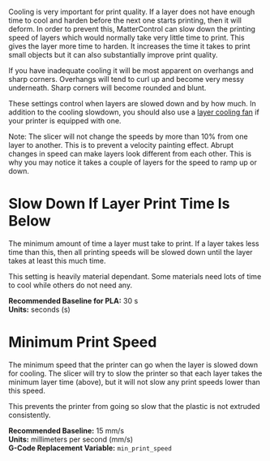 
Cooling is very important for print quality. If a layer does not have enough time to cool and harden before the next one starts printing, then it will deform. In order to prevent this, MatterControl can slow down the printing speed of layers which would normally take very little time to print. This gives the layer more time to harden. It increases the time it takes to print small objects but it can also substantially improve print quality.

If you have inadequate cooling it will be most apparent on overhangs and sharp corners. Overhangs will tend to curl up and become very messy underneath. Sharp corners will become rounded and blunt.

These settings control when layers are slowed down and by how much. In addition to the cooling slowdown, you should also use a [layer cooling fan](fan) if your printer is equipped with one.

Note: The slicer will not change the speeds by more than 10% from one layer to another. This is to prevent a velocity painting effect. Abrupt changes in speed can make layers look different from each other. This is why you may notice it takes a couple of layers for the speed to ramp up or down.

Slow Down If Layer Print Time Is Below
======================================

The minimum amount of time a layer must take to print. If a layer takes less time than this, then all printing speeds will be slowed down until the layer takes at least this much time.

This setting is heavily material dependant. Some materials need lots of time to cool while others do not need any.

**Recommended Baseline for PLA:** 30 s  
**Units:** seconds (s)

Minimum Print Speed
===================

The minimum speed that the printer can go when the layer is slowed down for cooling. The slicer will try to slow the printer so that each layer takes the minimum layer time (above), but it will not slow any print speeds lower than this speed.

This prevents the printer from going so slow that the plastic is not extruded consistently.

**Recommended Baseline:** 15 mm/s  
**Units:** millimeters per second (mm/s)  
**G-Code Replacement Variable:** `min_print_speed`